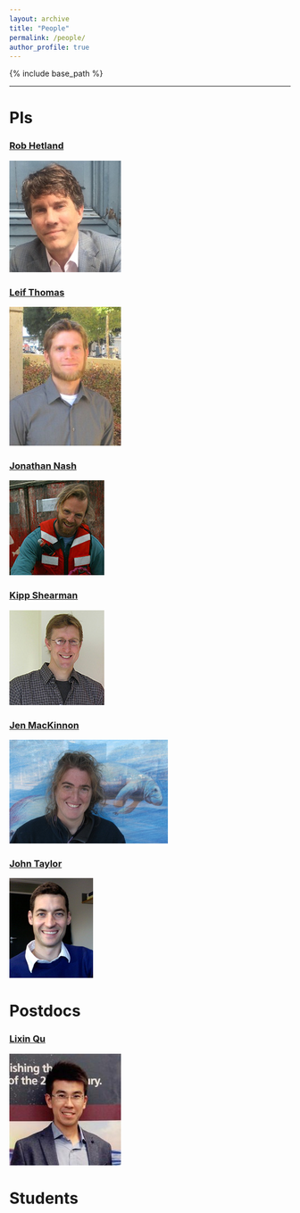 ```yaml
---
layout: archive
title: "People"
permalink: /people/
author_profile: true
---
```


{% include base_path %}


----------

PIs
======

### [Rob Hetland](http://pong.tamu.edu/~rob/)
![alt text](/images/rob.jpg "Rob Hetland")


### [Leif Thomas](https://pangea.stanford.edu/~leift/)
![alt text](/images/leif.jpg "Leif Thomas")

### [Jonathan Nash](https://ceoas.oregonstate.edu/profile/nash/)
![alt text](/images/jonathan.jpg "Jonathan Nash")

### [Kipp Shearman](https://ceoas.oregonstate.edu/profile/shearman/)
![alt text](/images/kipp.jpg "Kipp Shearman")

### [Jen MacKinnon](http://pordlabs.ucsd.edu/jen/)
![alt text](/images/jen.jpg "Jen MacKinnon")

### [John Taylor](http://www.damtp.cam.ac.uk/user/jrt51/)
![alt text](/images/john.jpg "John Taylor")

Postdocs
======

### [Lixin Qu](https://profiles.stanford.edu/lixin-qu?releaseVersion=7.16.0)
![alt text](/images/lixin.jpg "Lixin Qu")


Students
======


